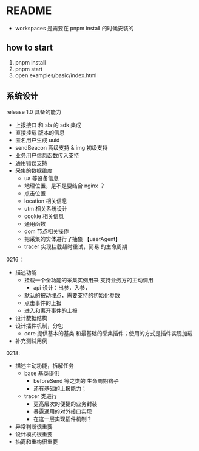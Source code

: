 # README

- workspaces 是需要在 pnpm install 的时候安装的

## how to start

1. pnpm install
2. pnpm start
3. open examples/basic/index.html

## 系统设计

release 1.0 具备的能力

- 上报接口 和 sls 的 sdk 集成
- 直接挂载 版本的信息
- 匿名用户生成 uuid
- sendBeacon 高级支持 & img 初级支持
- 业务用户信息函数传入支持
- 通用错误支持
- 采集的数据维度
  - ua 等设备信息
  - 地理位置，是不是要结合 nginx ？
  - 点击位置
  - location 相关信息
  - utm 相关系统设计
  - cookie 相关信息
  - 通用函数
  - dom 节点相关操作
  - 把采集的实体进行了抽象 【userAgent】
  - tracer 实现挂载超时重试，简易 的生命周期

0216：

- 描述功能
  - 挂载一个全功能的采集实例用来 支持业务方的主动调用
    - api 设计：出参，入参，
  - 默认的被动埋点，需要支持的初始化参数
  - 点击事件的上报
  - 进入和离开事件的上报
- 设计数据结构
- 设计插件机制，分包
  - core 提供基本的基类 和最基础的采集插件；使用的方式是插件实现加载
- 补充测试用例

0218:

- 描述主动功能，拆解任务
  - base 基类提供 
    - beforeSend 等之类的 生命周期钩子
    - 还有基础的上报能力；
  - tracer 类进行
    - 更高层次的便捷的业务封装
    - 暴露通用的对外接口实现
    - 在这一层实现插件机制？
- 异常判断很重要
- 设计模式很重要
- 抽离和重构很重要
